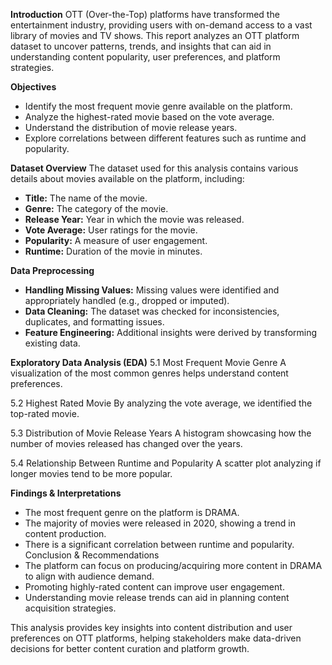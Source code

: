 **Introduction**
OTT (Over-the-Top) platforms have transformed the entertainment industry, providing users with on-demand access to a vast library of movies and TV shows. This report analyzes an OTT platform dataset to uncover patterns, trends, and insights that can aid in understanding content popularity, user preferences, and platform strategies.


**Objectives**
- Identify the most frequent movie genre available on the platform.
- Analyze the highest-rated movie based on the vote average.
- Understand the distribution of movie release years.
- Explore correlations between different features such as runtime and popularity.


**Dataset Overview**
The dataset used for this analysis contains various details about movies available on the platform, including:
- **Title:** The name of the movie.
- **Genre:** The category of the movie.
- **Release Year:** Year in which the movie was released.
- **Vote Average:** User ratings for the movie.
- **Popularity:** A measure of user engagement.
- **Runtime:** Duration of the movie in minutes.

  
**Data Preprocessing**
- **Handling Missing Values:** Missing values were identified and appropriately handled (e.g., dropped or imputed).
- **Data Cleaning:** The dataset was checked for inconsistencies, duplicates, and formatting issues.
- **Feature Engineering:** Additional insights were derived by transforming existing data.

  
**Exploratory Data Analysis (EDA)**
5.1 Most Frequent Movie Genre
A visualization of the most common genres helps understand content preferences.

5.2 Highest Rated Movie
By analyzing the vote average, we identified the top-rated movie.

5.3 Distribution of Movie Release Years
A histogram showcasing how the number of movies released has changed over the years.

5.4 Relationship Between Runtime and Popularity
A scatter plot analyzing if longer movies tend to be more popular.


**Findings & Interpretations**
- The most frequent genre on the platform is DRAMA. 
- The majority of movies were released in 2020, showing a trend in content production.
- There is a significant correlation between runtime and popularity.
Conclusion & Recommendations
- The platform can focus on producing/acquiring more content in DRAMA to align with audience demand.
- Promoting highly-rated content can improve user engagement.
- Understanding movie release trends can aid in planning content acquisition strategies.

This analysis provides key insights into content distribution and user preferences on OTT platforms, helping stakeholders make data-driven decisions for better content curation and platform growth.
